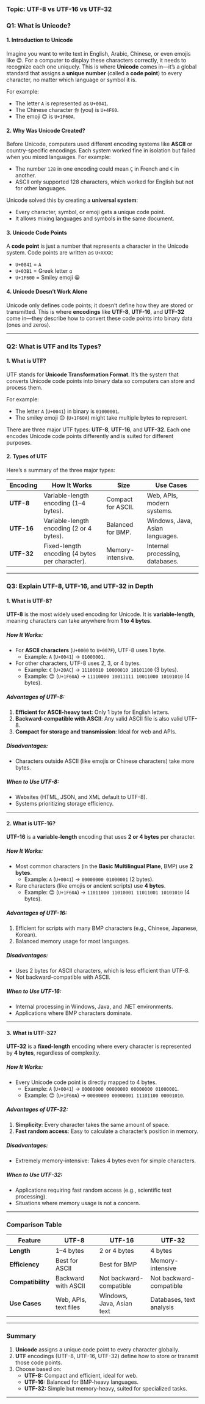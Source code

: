 ### **Topic: UTF-8 vs UTF-16 vs UTF-32**

### **Q1: What is Unicode?**

#### **1. Introduction to Unicode**
Imagine you want to write text in English, Arabic, Chinese, or even emojis like 😊. For a computer to display these characters correctly, it needs to recognize each one uniquely. This is where **Unicode** comes in—it’s a global standard that assigns a **unique number** (called a **code point**) to every character, no matter which language or symbol it is.

For example:
- The letter `A` is represented as `U+0041`.
- The Chinese character `你` (you) is `U+4F60`.
- The emoji 😊 is `U+1F60A`.

#### **2. Why Was Unicode Created?**
Before Unicode, computers used different encoding systems like **ASCII** or country-specific encodings. Each system worked fine in isolation but failed when you mixed languages. For example:
- The number `128` in one encoding could mean `Ç` in French and `€` in another.
- ASCII only supported 128 characters, which worked for English but not for other languages.

Unicode solved this by creating a **universal system**:
- Every character, symbol, or emoji gets a unique code point.
- It allows mixing languages and symbols in the same document.

#### **3. Unicode Code Points**
A **code point** is just a number that represents a character in the Unicode system. Code points are written as `U+XXXX`:
- `U+0041` = `A`
- `U+03B1` = Greek letter `α`
- `U+1F600` = Smiley emoji 😀

#### **4. Unicode Doesn’t Work Alone**
Unicode only defines code points; it doesn’t define how they are stored or transmitted. This is where **encodings** like **UTF-8**, **UTF-16**, and **UTF-32** come in—they describe how to convert these code points into binary data (ones and zeros).

---

### **Q2: What is UTF and Its Types?**

#### **1. What is UTF?**
UTF stands for **Unicode Transformation Format**. It’s the system that converts Unicode code points into binary data so computers can store and process them.

For example:
- The letter `A` (`U+0041`) in binary is `01000001`.
- The smiley emoji 😊 (`U+1F60A`) might take multiple bytes to represent.

There are three major UTF types: **UTF-8**, **UTF-16**, and **UTF-32**. Each one encodes Unicode code points differently and is suited for different purposes.

#### **2. Types of UTF**
Here’s a summary of the three major types:

| **Encoding** | **How It Works**                              | **Size**            | **Use Cases**                       |
|--------------|-----------------------------------------------|---------------------|-------------------------------------|
| **UTF-8**    | Variable-length encoding (1–4 bytes).         | Compact for ASCII.  | Web, APIs, modern systems.         |
| **UTF-16**   | Variable-length encoding (2 or 4 bytes).      | Balanced for BMP.   | Windows, Java, Asian languages.    |
| **UTF-32**   | Fixed-length encoding (4 bytes per character).| Memory-intensive.   | Internal processing, databases.    |

---

### **Q3: Explain UTF-8, UTF-16, and UTF-32 in Depth**

#### **1. What is UTF-8?**
**UTF-8** is the most widely used encoding for Unicode. It is **variable-length**, meaning characters can take anywhere from **1 to 4 bytes**.

##### **How It Works:**
- For **ASCII characters** (`U+0000` to `U+007F`), UTF-8 uses 1 byte.
  - Example: `A` (`U+0041`) → `01000001`.
- For other characters, UTF-8 uses 2, 3, or 4 bytes.
  - Example: `€` (`U+20AC`) → `11100010 10000010 10101100` (3 bytes).
  - Example: 😊 (`U+1F60A`) → `11110000 10011111 10011000 10101010` (4 bytes).

##### **Advantages of UTF-8:**
1. **Efficient for ASCII-heavy text**: Only 1 byte for English letters.
2. **Backward-compatible with ASCII**: Any valid ASCII file is also valid UTF-8.
3. **Compact for storage and transmission**: Ideal for web and APIs.

##### **Disadvantages:**
- Characters outside ASCII (like emojis or Chinese characters) take more bytes.

##### **When to Use UTF-8:**
- Websites (HTML, JSON, and XML default to UTF-8).
- Systems prioritizing storage efficiency.

---

#### **2. What is UTF-16?**
**UTF-16** is a **variable-length** encoding that uses **2 or 4 bytes** per character.

##### **How It Works:**
- Most common characters (in the **Basic Multilingual Plane**, BMP) use **2 bytes**.
  - Example: `A` (`U+0041`) → `00000000 01000001` (2 bytes).
- Rare characters (like emojis or ancient scripts) use **4 bytes**.
  - Example: 😊 (`U+1F60A`) → `11011000 11010001 11011001 10101010` (4 bytes).

##### **Advantages of UTF-16:**
1. Efficient for scripts with many BMP characters (e.g., Chinese, Japanese, Korean).
2. Balanced memory usage for most languages.

##### **Disadvantages:**
- Uses 2 bytes for ASCII characters, which is less efficient than UTF-8.
- Not backward-compatible with ASCII.

##### **When to Use UTF-16:**
- Internal processing in Windows, Java, and .NET environments.
- Applications where BMP characters dominate.

---

#### **3. What is UTF-32?**
**UTF-32** is a **fixed-length** encoding where every character is represented by **4 bytes**, regardless of complexity.

##### **How It Works:**
- Every Unicode code point is directly mapped to 4 bytes.
  - Example: `A` (`U+0041`) → `00000000 00000000 00000000 01000001`.
  - Example: 😊 (`U+1F60A`) → `00000000 00000001 11101100 00001010`.

##### **Advantages of UTF-32:**
1. **Simplicity**: Every character takes the same amount of space.
2. **Fast random access**: Easy to calculate a character’s position in memory.

##### **Disadvantages:**
- Extremely memory-intensive: Takes 4 bytes even for simple characters.

##### **When to Use UTF-32:**
- Applications requiring fast random access (e.g., scientific text processing).
- Situations where memory usage is not a concern.

---

### **Comparison Table**

| **Feature**      | **UTF-8**              | **UTF-16**                | **UTF-32**                |
|-------------------|------------------------|---------------------------|---------------------------|
| **Length**        | 1–4 bytes              | 2 or 4 bytes              | 4 bytes                   |
| **Efficiency**    | Best for ASCII         | Best for BMP              | Memory-intensive          |
| **Compatibility** | Backward with ASCII    | Not backward-compatible   | Not backward-compatible   |
| **Use Cases**     | Web, APIs, text files  | Windows, Java, Asian text | Databases, text analysis  |

---

### **Summary**
1. **Unicode** assigns a unique code point to every character globally.
2. **UTF** encodings (UTF-8, UTF-16, UTF-32) define how to store or transmit those code points.
3. Choose based on:
   - **UTF-8:** Compact and efficient, ideal for web.
   - **UTF-16:** Balanced for BMP-heavy languages.
   - **UTF-32:** Simple but memory-heavy, suited for specialized tasks.
---